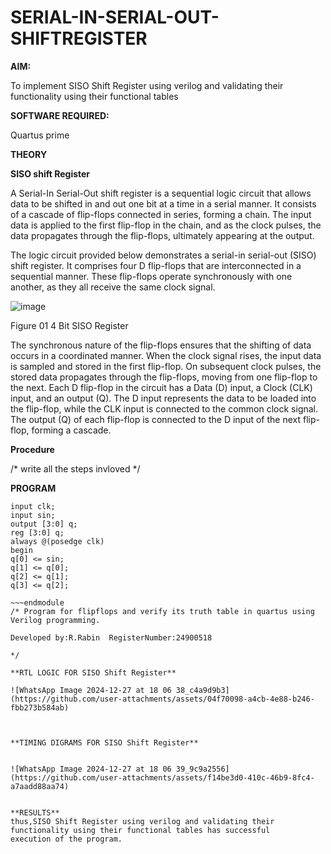 # SERIAL-IN-SERIAL-OUT-SHIFTREGISTER

**AIM:**

To implement  SISO Shift Register using verilog and validating their functionality using their functional tables

**SOFTWARE REQUIRED:**

Quartus prime

**THEORY**

**SISO shift Register**

A Serial-In Serial-Out shift register is a sequential logic circuit that allows data to be shifted in and out one bit at a time in a serial manner. It consists of a cascade of flip-flops connected in series, forming a chain. The input data is applied to the first flip-flop in the chain, and as the clock pulses, the data propagates through the flip-flops, ultimately appearing at the output.

The logic circuit provided below demonstrates a serial-in serial-out (SISO) shift register. It comprises four D flip-flops that are interconnected in a sequential manner. These flip-flops operate synchronously with one another, as they all receive the same clock signal.

![image](https://github.com/naavaneetha/SERIAL-IN-SERIAL-OUT-SHIFTREGISTER/assets/154305477/e81c4072-37f9-46c6-8145-566764b74c3a)

Figure 01 4 Bit SISO Register

The synchronous nature of the flip-flops ensures that the shifting of data occurs in a coordinated manner. When the clock signal rises, the input data is sampled and stored in the first flip-flop. On subsequent clock pulses, the stored data propagates through the flip-flops, moving from one flip-flop to the next.
Each D flip-flop in the circuit has a Data (D) input, a Clock (CLK) input, and an output (Q). The D input represents the data to be loaded into the flip-flop, while the CLK input is connected to the common clock signal. The output (Q) of each flip-flop is connected to the D input of the next flip-flop, forming a cascade.

**Procedure**

/* write all the steps invloved */

**PROGRAM**
~~~module experiment10(clk, sin, q);
input clk;
input sin;
output [3:0] q;
reg [3:0] q;
always @(posedge clk)
begin
q[0] <= sin;
q[1] <= q[0];
q[2] <= q[1];
q[3] <= q[2];

~~~endmodule
/* Program for flipflops and verify its truth table in quartus using Verilog programming.

Developed by:R.Rabin  RegisterNumber:24900518

*/

**RTL LOGIC FOR SISO Shift Register**

![WhatsApp Image 2024-12-27 at 18 06 38_c4a9d9b3](https://github.com/user-attachments/assets/04f70098-a4cb-4e88-b246-fbb273b584ab)



**TIMING DIGRAMS FOR SISO Shift Register**


![WhatsApp Image 2024-12-27 at 18 06 39_9c9a2556](https://github.com/user-attachments/assets/f14be3d0-410c-46b9-8fc4-a7aadd88aa74)


**RESULTS**
thus,SISO Shift Register using verilog and validating their functionality using their functional tables has successful execution of the program.
